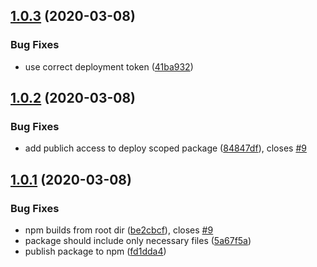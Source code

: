 ## [1.0.3](https://github.com/steven-r/yup-i18n-de/compare/v1.0.2...v1.0.3) (2020-03-08)


### Bug Fixes

* use correct deployment token ([41ba932](https://github.com/steven-r/yup-i18n-de/commit/41ba932e67e8993bda9f908d81a81029238bd076))

## [1.0.2](https://github.com/steven-r/yup-i18n-de/compare/v1.0.1...v1.0.2) (2020-03-08)


### Bug Fixes

* add publich access to deploy scoped package ([84847df](https://github.com/steven-r/yup-i18n-de/commit/84847dfcacc6ad8d1fb773e2bf9dd07fa286c28a)), closes [#9](https://github.com/steven-r/yup-i18n-de/issues/9)

## [1.0.1](https://github.com/steven-r/yup-i18n-de/compare/v1.0.0...v1.0.1) (2020-03-08)


### Bug Fixes

* npm builds from root dir ([be2cbcf](https://github.com/steven-r/yup-i18n-de/commit/be2cbcf5c868ff3d07aadd39f37101b306afeb6f)), closes [#9](https://github.com/steven-r/yup-i18n-de/issues/9)
* package should include only necessary files ([5a67f5a](https://github.com/steven-r/yup-i18n-de/commit/5a67f5a90e40d7e85e088148bb7b1a88d352b1e6))
* publish package to npm ([fd1dda4](https://github.com/steven-r/yup-i18n-de/commit/fd1dda4366deb882d0a411daa45ba9e4937d8831))

